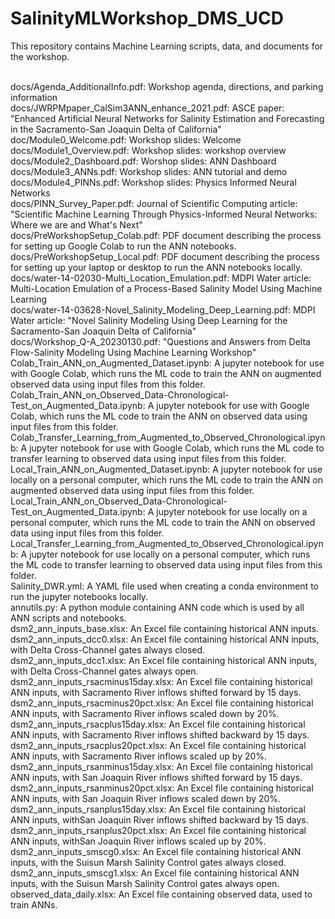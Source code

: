 # SalinityMLWorkshop_DMS_UCD<BR>
This repository contains Machine Learning scripts, data, and documents for the workshop.<BR><BR>

docs/Agenda_AdditionalInfo.pdf: Workshop agenda, directions, and parking information<BR>
docs/JWRPMpaper_CalSim3ANN_enhance_2021.pdf: ASCE paper: "Enhanced Artificial Neural Networks for Salinity Estimation and Forecasting in the Sacramento-San Joaquin Delta of California"<BR>
doc/Module0_Welcome.pdf: Workshop slides: Welcome <BR>
docs/Module1_Overview.pdf: Workshop slides: workshop overview<BR>
docs/Module2_Dashboard.pdf: Worshop slides: ANN Dashboard<BR>
docs/Module3_ANNs.pdf: Workshop slides: ANN tutorial and demo<BR>
docs/Module4_PINNs.pdf: Workshop slides: Physics Informed Neural Networks<BR>
docs/PINN_Survey_Paper.pdf: Journal of Scientific Computing article: "Scientific Machine Learning Through Physics-Informed Neural Networks: Where we are and What's Next"<BR>
docs/PreWorkshopSetup_Colab.pdf: PDF document describing the process for setting up Google Colab to run the ANN notebooks. <BR>
docs/PreWorkshopSetup_Local.pdf: PDF document describing the process for setting up your laptop or desktop to run the ANN notebooks locally. <BR>
docs/water-14-02030-Multi_Location_Emulation.pdf: MDPI Water article: Multi-Location Emulation of a Process-Based Salinity Model Using Machine Learning <BR>
docs/water-14-03628-Novel_Salinity_Modeling_Deep_Learning.pdf: MDPI Water article: "Novel Salinity Modeling Using Deep Learning for the Sacramento-San Joaquin Delta of California"<BR>
docs/Workshop_Q-A_20230130.pdf: "Questions and Answers from Delta Flow-Salinity Modeling Using Machine Learning Workshop"<BR>
Colab_Train_ANN_on_Augmented_Dataset.ipynb: A jupyter notebook for use with Google Colab, which runs the ML code to train the ANN on augmented observed data using input files from this folder.<BR>
Colab_Train_ANN_on_Observed_Data-Chronological-Test_on_Augmented_Data.ipynb: A jupyter notebook for use with Google Colab, which runs the ML code to train the ANN on observed data using input files from this folder. <BR>
Colab_Transfer_Learning_from_Augmented_to_Observed_Chronological.ipynb: A jupyter notebook for use with Google Colab, which runs the ML code to transfer learning to observed data using input files from this folder. <BR>
Local_Train_ANN_on_Augmented_Dataset.ipynb: A jupyter notebook for use locally on a personal computer, which runs the ML code to train the ANN on augmented observed data using input files from this folder.<BR>
Local_Train_ANN_on_Observed_Data-Chronological-Test_on_Augmented_Data.ipynb: A jupyter notebook for use locally on a personal computer, which runs the ML code to train the ANN on observed data using input files from this folder. <BR>
Local_Transfer_Learning_from_Augmented_to_Observed_Chronological.ipynb: A jupyter notebook for use locally on a personal computer, which runs the ML code to transfer learning to observed data using input files from this folder. <BR>
Salinity_DWR.yml: A YAML file used when creating a conda environment to run the jupyter notebooks locally. <BR>
annutils.py: A python module containing ANN code which is used by all ANN scripts and notebooks.<BR>
dsm2_ann_inputs_base.xlsx: An Excel file containing historical ANN inputs. <BR>
dsm2_ann_inputs_dcc0.xlsx: An Excel file containing historical ANN inputs, with Delta Cross-Channel gates always closed. <BR>
dsm2_ann_inputs_dcc1.xlsx: An Excel file containing historical ANN inputs, with Delta Cross-Channel gates always open. <BR>
dsm2_ann_inputs_rsacminus15day.xlsx: An Excel file containing historical ANN inputs, with Sacramento River inflows shifted forward by 15 days.<BR>
dsm2_ann_inputs_rsacminus20pct.xlsx: An Excel file containing historical ANN inputs, with Sacramento River inflows scaled down by 20%.<BR>
dsm2_ann_inputs_rsacplus15day.xlsx: An Excel file containing historical ANN inputs, with Sacramento River inflows shifted backward by 15 days.<BR>
dsm2_ann_inputs_rsacplus20pct.xlsx: An Excel file containing historical ANN inputs, with Sacramento River inflows scaled up by 20%.<BR>
dsm2_ann_inputs_rsanminus15day.xlsx: An Excel file containing historical ANN inputs, with San Joaquin River inflows shifted forward by 15 days.<BR>
dsm2_ann_inputs_rsanminus20pct.xlsx: An Excel file containing historical ANN inputs, with San Joaquin River inflows scaled down by 20%.<BR>
dsm2_ann_inputs_rsanplus15day.xlsx: An Excel file containing historical ANN inputs, withSan Joaquin River inflows shifted backward by 15 days. <BR>
dsm2_ann_inputs_rsanplus20pct.xlsx: An Excel file containing historical ANN inputs, withSan Joaquin River inflows scaled up by 20%.<BR>
dsm2_ann_inputs_smscg0.xlsx: An Excel file containing historical ANN inputs, with the Suisun Marsh Salinity Control gates always closed. <BR>
dsm2_ann_inputs_smscg1.xlsx: An Excel file containing historical ANN inputs, with the Suisun Marsh Salinity Control gates always open.<BR>
observed_data_daily.xlsx: An Excel file containing observed data, used to train ANNs.<BR>
